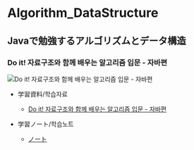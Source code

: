 # Algorithm_DataStructure
## Javaで勉強するアルゴリズムとデータ構造
### Do it! 자료구조와 함께 배우는 알고리즘 입문 - 자바편
![Do it! 자료구조와 함께 배우는 알고리즘 입문 - 자바편](http://image.kyobobook.co.kr/images/book/xlarge/072/x9791163030072.jpg)

- 学習資料/학습자료
  - [Do it! 자료구조와 함께 배우는 알고리즘 입문 - 자바편](https://books.google.co.jp/books?id=UMB9DwAAQBAJ&printsec=frontcover&redir_esc=y#v=onepage&q&f=false)

- 学習ノート/학습노트
  - [ノート](https://future-laser-726.notion.site/Algorithm-Datastructure-cf9ab16674524893b11a8e6a58bccf85)